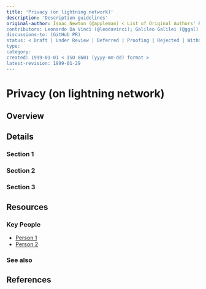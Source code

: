```yaml
---
title: 'Privacy (on lightning network)'
description: 'Description guidelines'
original-author: Isaac Newton (@appleman) < List of Original Authors' Real Name and Github; email address optional >
contributors: Leonardo Da Vinci (@leodavinci); Galileo Galilei (@ggal) < List of contributors -- Real Name + Github; email optional >
discussions-to: (GitHub PR)
status: < Draft | Under Review | Deferred | Proofing | Rejected | Withdrawn | Accepted | Superseded>
type:
category:
created: 1999-01-01 < ISO 8601 (yyyy-mm-dd) format >
latest-revision: 1999-01-29
---
```


# Privacy \(on lightning network\)

<!-- Use the same title outlined above -->

## Overview

<!--

"If you can't explain it simply, you don't understand it well enough." A couple sentences of non-technical, simple jargon.

(~240 characters)

-->


## Details

<!--
Use this space to explain the protocol, concept, or project. This might include sections such as: Functionality, Features, or Requirements.

Use bullet points, diagrams, code snippets (you can use markdown), etc.

Each section should be >300 words -- and try to keep the article under 5 sections. For extended discussion, link to resources or create another page.

-->

### Section 1

### Section 2

### Section 3

## Resources

### Key People

<!-- List individuals that are integral to the project / feature / have helped in development. References to this section can be made in the earlier section of the post.

e.x. Satashi Nakomoto or Vitalik Buterin

-->

* [Person 1]()
* [Person 2]()

### See also
<!--

Add any external links in this section (that were not explicitly referenced in the content above).

e.x. Documentation sites, forums, publications

-->
## References

<!--

Cite all resources used in this section.

[See Wikipedia's citation guide.](https://en.wikipedia.org/wiki/Wikipedia:Citing_sources)

Our citation guide is a WIP.

-->
